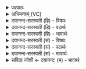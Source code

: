 <details><summary>पदपाठः</summary>

ए॒षः। स्यः। वा॒जी। क्षि॒प॒णिम्। तु॒र॒ण्य॒ति॒। ग्री॒वाया॑म्। ब॒द्धः। अ॒पि॒क॒क्ष इत्य॑पिऽक॒क्षे। आ॒सनि॑। क्रतु॑म्। द॒धि॒क्रा इति॑ दधि॒ऽक्राः। अनु॑। स॒ꣳसनि॑ष्यदत्। स॒ꣳसनि॑स्यद॒दिति॑ स॒म्ऽसनि॑स्यदत्। प॒थाम्। अङ्का॑सि। अनु॑। आ॒पनी॑फण॒दित्या॒ऽपनी॑फणत्। स्वाहा॑। १४।
</details>

<details><summary>अधिमन्त्रम् (VC)</summary>

- बृहस्पतिर्देवता
- दधिक्रावा ऋषिः
- जगती
- निषादः
</details>

<details><summary>दयानन्द-सरस्वती (हि) - विषयः</summary>

जब सेना और सेनापति अच्छे शिक्षित होकर परस्पर प्रीति करनेवाले होवें, तभी विजय प्राप्त होवे, यह विषय अगले मन्त्र में कहा है ॥
</details>

<details><summary>दयानन्द-सरस्वती (हि) - पदार्थः</summary>

पदार्थान्वयभाषाः -  जैसे (स्यः) वह (एषः) और यह (वाजी) वेगयुक्त (आसनि) मुख और (ग्रीवायाम्) कण्ठ में (बद्धः) बँधा (क्रतुम्) कर्म अर्थात् गति को (संसनिष्यदत्) अतीव फैलाता हुआ (पथाम्) मार्गों के (अङ्कांसि) चिह्नों को (अनु) समीप (आपनीफणत्) अच्छे प्रकार चलता हुआ (दधिक्राः) धारण करनेहारों का चलानेहारा घोड़ा (क्षिपणिम्) सेना को जाता है, वैसे ही (अपिकक्षे) इधर-उधर के ठीक-ठीक अवयवों में सेनापति अपनी सेना को (स्वाहा) सत्य वाणी से (तुरण्यति) वेगयुक्त करता है ॥१४॥
</details>

<details><summary>दयानन्द-सरस्वती (हि) - भावार्थः</summary>

भावार्थभाषाः -  इस मन्त्र में वाचकलुप्तोपमालङ्कार है। सेनापति से रक्षा को प्राप्त हुए वीरपुरुष घोड़ों के समान दौड़ते हुए शीघ्र शत्रुओं को मार सकते हैं। जो सेनापति उत्तम कर्म्म करनेहारे अच्छे शिक्षित वीर पुरुषों के साथ ही युद्ध करता हुआ, प्रशंसित होता हुआ विजय को प्राप्त होता है, अन्यथा पराजय ही होता है ॥१४॥
</details>

<details><summary>दयानन्द-सरस्वती (सं) - विषयः</summary>

यदा सेनासेनेशौ सुशिक्षितौ परस्परं प्रीतियुक्तौ स्यातां तदैव विजयलाभः स्यादित्याह ॥
</details>

<details><summary>दयानन्द-सरस्वती (सं) - पदार्थः</summary>

पदार्थान्वयभाषाः -  यथैष स्योऽसौ वाज्यासनि ग्रीवायां बद्धः क्रतुं संसनिष्यददपिकक्षे पथामङ्कांस्यन्वापनीफणद् दधिक्राः क्षिपणिं गच्छति, तथा सेनेशः स्वाहा स्वसेनां पराक्रमयेत् ॥१४॥
</details>

<details><summary>दयानन्द-सरस्वती (सं) - भावार्थः</summary>

भावार्थभाषाः -  अत्र वाचकलुप्तोपमालङ्कारः। सेनापतिरक्षिता वीरा अश्ववद्धावन्तः सद्यः शत्रून् हन्तुं शक्नुवन्ति, सेनापतिः सुकर्मकारिभिः संशिक्षितैर्वीरैः सहैव युद्ध्यमानः सन् प्रशंसितो विजयते, नाऽन्यथा ॥१४॥
</details>

<details><summary>सविता जोशी ← दयानन्दः (म) - भावार्थः</summary>

भावार्थभाषाः -  या मंत्रात वाचकलुप्तोपमालंकार आहे. सेनापतीच्या आधिपत्याखाली वीर पुरुष घोड्यांप्रमाणे चाल करून शत्रूंना तत्काळ मारू शकतात. जो सेनापती प्रशिक्षित वीर पुरुषांच्या मदतीने युद्ध करतो तोच उत्तम विजय प्राप्त करू शकतो. अन्यथा त्याचा पराजयच होतो.
</details>